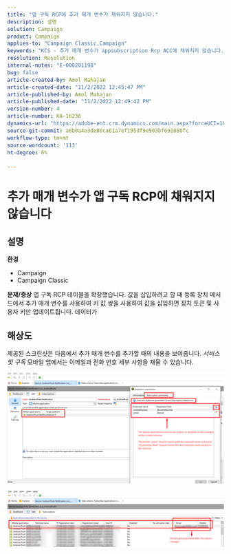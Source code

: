 ```yaml
---
title: "앱 구독 RCP에 추가 매개 변수가 채워지지 않습니다."
description: 설명
solution: Campaign
product: Campaign
applies-to: "Campaign Classic,Campaign"
keywords: "KCS - 추가 매개 변수가 appsubscription Rcp ACC에 채워지지 않습니다."
resolution: Resolution
internal-notes: "E-000201198"
bug: false
article-created-by: Amol Mahajan
article-created-date: "11/2/2022 12:45:47 PM"
article-published-by: Amol Mahajan
article-published-date: "11/2/2022 12:49:42 PM"
version-number: 4
article-number: KA-16236
dynamics-url: "https://adobe-ent.crm.dynamics.com/main.aspx?forceUCI=1&pagetype=entityrecord&etn=knowledgearticle&id=6e46d644-ac5a-ed11-9561-6045bd006a22"
source-git-commit: a6b0a4e3de86ca61a7ef195df9e903bf69288bfc
workflow-type: tm+mt
source-wordcount: '113'
ht-degree: 6%

---
```


# 추가 매개 변수가 앱 구독 RCP에 채워지지 않습니다

## 설명

<b>환경</b>
- Campaign
- Campaign Classic

<b>문제/증상</b>
앱 구독 RCP 테이블을 확장했습니다. 값을 삽입하려고 할 때 등록 장치 메서드에서 추가 매개 변수를 사용하여 키 값 쌍을 사용하여 값을 삽입하면 장치 토큰 및 사용자 키만 업데이트됩니다. 데이터가


## 해상도


제공된 스크린샷은 다음에서 추가 매개 변수를 추가할 때의 내용을 보여줍니다. *서비스 및 구독* 모바일 앱에서는 이메일과 전화 번호 세부 사항을 채울 수 있습니다.



![](assets/bc1c5473-4bd0-ec11-a7b5-00224809c556.png)



![](assets/ddd78ad4-4bd0-ec11-a7b5-00224809c556.png)
